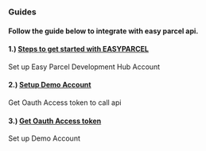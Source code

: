 ### Guides
#### Follow the guide below to integrate with easy parcel api.

#### 1.) [Steps to get started with EASYPARCEL](1.get_started_with_easy_parcel_open_API.md)
  Set up Easy Parcel Development Hub Account
#### 2.) [Setup Demo Account](2.setup_demo_account.md)
  Get Oauth Access token to call api
#### 3.) [Get Oauth Access token](3.get_oauth_access_token.md)
  Set up Demo Account
